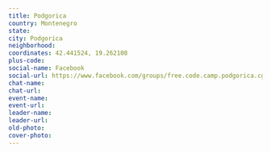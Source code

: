 ```yaml
---
title: Podgorica
country: Montenegro
state: 
city: Podgorica
neighborhood: 
coordinates: 42.441524, 19.262108
plus-code:
social-name: Facebook
social-url: https://www.facebook.com/groups/free.code.camp.podgorica.cg
chat-name:
chat-url:
event-name:
event-url:
leader-name:
leader-url:
old-photo: 
cover-photo:
---
```

